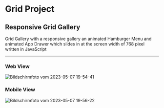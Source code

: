 # Grid Project

## Responsive Grid Gallery

Grid Gallery with a responsive gallery an animated Hamburger Menu and animated App Drawer which slides in at the screen width of 768 pixel written in JavaScript

---

### Web View
![Bildschirmfoto vom 2023-05-07 19-54-41](https://user-images.githubusercontent.com/84669111/236694337-919aa358-e5a1-496f-8108-5a24527d5d1e.png)

### Mobile View
![Bildschirmfoto vom 2023-05-07 19-56-22](https://user-images.githubusercontent.com/84669111/236694398-ff38f6fa-bf99-45e9-bafa-00c138f83cc5.png)
